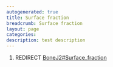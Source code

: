 ```yaml
---
autogenerated: true
title: Surface fraction
breadcrumb: Surface fraction
layout: page
categories: 
description: test description
---
```


1.  REDIRECT [BoneJ2\#Surface\_fraction](BoneJ2#Surface_fraction "wikilink")
